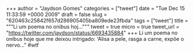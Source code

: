 
+++
author = "Jaydson Gomes"
categories = ["tweet"]
date = "Tue Dec 15 11:33:59 +0000 2009"
draft = false
slug = "620463c25842f657d286905405ba809ede23fbda"
tags = ["tweet"]
title = """Li um poema no onibus hoj..."""
tweet = true
micro = true
tweet_url = "https://twitter.com/jaydson/status/6693435884"
+++
Li um poema no onibus hoje que me deixou intrigado: 'Alisa a pele, rasga a carne, expõe o nervo..." #wtf
